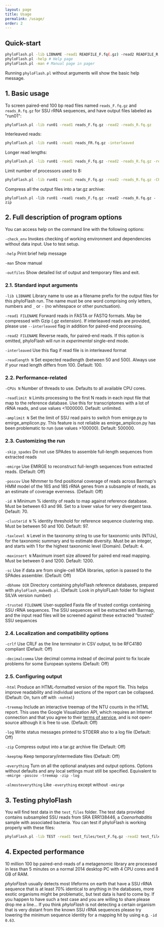 ```yaml
---
layout: page
title: Usage
permalink: /usage/
order: 2
---
```


## Quick-start

```bash
phyloFlash.pl -lib LIBNAME -read1 READFILE_F.fq(.gz) -read2 READFILE_R.fq(.gz) [options]
phyloFlash.pl -help # Help page
phyloFlash.pl -man # Manual page in pager
```

Running `phyloFlash.pl` without arguments will show the basic help message.

## 1. Basic usage

To screen paired-end 100 bp read files named `reads_F.fq.gz` and `reads_R.fq.gz` for SSU rRNA sequences, and have output files labeled as "run01":
```bash
phyloFlash.pl -lib run01 -read1 reads_F.fq.gz -read2 -reads_R.fq.gz
```

Interleaved reads:
```bash
phyloFlash.pl -lib run01 -read1 reads_FR.fq.gz -interleaved
```

Longer read lengths:
```bash
phyloFlash.pl -lib run01 -read1 reads_F.fq.gz -read2 -reads_R.fq.gz -readlength 150
```

Limit number of processors used to 8:
```bash
phyloFlash.pl -lib run01 -read1 reads_F.fq.gz -read2 -reads_R.fq.gz -CPUs 8
```

Compress all the output files into a tar.gz archive:
```
phyloFlash.pl -lib run01 -read1 reads_F.fq.gz -read2 -reads_R.fq.gz -zip
```

## 2. Full description of program options

You can access help on the command line with the following options:

`-check_env` Invokes checking of working environment and dependencies without data input. Use to test setup.

`-help` Print brief help message

`-man` Show manual

`-outfiles` Show detailed list of output and temporary files and exit.

### 2.1. Standard input arguments

`-lib LIBNAME` Library name to use as a filename prefix for the output files for this phyloFlash run. The name must be one word comprising only letters, numbers and `_` or `-` (no whitespace or other punctuation).

`-read1 FILENAME` Forward reads in FASTA or FASTQ formats. May be compressed with Gzip (.gz extension). If interleaved reads are provided, please use `--interleaved` flag in addition for paired-end processing.

`-read2 FILENAME` Reverse reads, for paired-end reads. If this option is omitted, phyloFlash will run in *experimental* single-end mode.

`-interleaved` Use this flag if read file is in interleaved format

`-readlength N` Set expected readlength (between 50 and 500). Always use if your read length differs from 100. Default: 100.

### 2.2. Performance-related

`-CPUs N` Number of threads to use. Defaults to all available CPU cores.

`-readlimit N` Limits processing to the first N reads in each input file that map to the reference database. Use this for transcriptomes with a lot of rRNA reads, and use values <1000000. Default: unlimited.

`-amplimit N` Set the limit of SSU read pairs to switch from emirge.py to emirge_amplicon.py. This feature is not reliable as emirge_amplicon.py has been problematic to run (use values >100000). Default: 500000.

### 2.3. Customizing the run

`-skip_spades` Do not use SPAdes to assemble full-length sequences from extracted reads

`-emirge` Use EMIRGE to reconstruct full-length sequences from extracted reads. (Default: Off)

`-poscov` Use Nhmmer to find positional coverage of reads across Barrnap's HMM model of the 16S and 18S rRNA genes from a subsample of reads, as an estimate of coverage evenness. (Default: Off)

`-id N` Minimum % identity of reads to map against reference database. Must be between 63 and 98. Set to a lower value for very divergent taxa. Default: 70.

`-clusterid N` % identity threshold for reference sequence clustering step. Must be between 50 and 100. Default: 97.

`-taxlevel N` Level in the taxonomy string to use for taxonomic units (NTUs), for the taxonomic summary and to estimate diversity. Must be an integer, and starts with 1 for the highest taxonomic level (Domain). Default: 4.

`-maxinsert N` Maximum insert size allowed for paired end read mapping. Must be between 0 and 1200. Default: 1200.

`-sc` Use if data are from single-cell MDA libraries, option is passed to the SPAdes assembler. (Default: Off)

`-dbhome DIR` Directory containing phyloFlash reference databases, prepared with `phyloFlash_makedb.pl`. (Default: Look in phyloFLash folder for highest SILVA version number)

`-trusted FILENAME` User-supplied Fasta file of trusted contigs containing SSU rRNA sequences. The SSU sequences will be extracted with Barrnap, and the input read files will be screened against these extracted "trusted" SSU sequences

### 2.4. Localization and compatibility options

`-crlf` Use CRLF as the line terminator in CSV output, to be RFC4180 compliant (Default: Off)

`-decimalcomma` Use decimal comma instead of decimal point to fix locale problems for some European systems (Default: Off)

### 2.5. Configuring output

`-html` Produce an HTML-formatted version of the report file. This helps improve readability and individual sections of the report can be collapsed. (Default: On, turn off with `-nohtml`)

`-treemap` Include an interactive treemap of the NTU counts in the HTML report. This uses the Google Visualization API, which requires an Internet connection and that you agree to their [terms of service](https://developers.google.com/chart/terms), and is not open-source although it is free to use. (Default: Off)

`-log` Write status messages printed to STDERR also to a log file (Default: Off)

`-zip` Compress output into a tar.gz archive file (Default: Off)

`-keeptmp` Keep temporary/intermediate files (Default: Off)

`-everything` Turn on all the optional analyses and output options. Options without defaults and any local settings must still be specified. Equivalent to `-emirge -poscov -treemap -zip -log`

`-almosteverything` Like `-everything` except without `-emirge`

## 3. Testing phyloFlash

You will find test data in the `test_files` folder. The test data provided contains subsampled SSU reads from SRA ERR138446, a *Caenorhabditis* sample with associated bacteria. You can test if phyloFlash is working properly with these files:

```bash
phyloFlash.pl -lib TEST -read1 test_files/test_F.fq.gz -read2 test_files/test_R.fq.gz
```

## 4. Expected performance

10 million 100 bp paired-end-reads of a metagenomic library are processed in less than 5 minutes on a normal 2014 desktop PC with 4 CPU cores and 8 GB of RAM.

*phyloFlash* usually detects most lifeforms on earth that have a SSU rRNA sequence that is at least 70% identical to anything in the databases, more exotic organisms might be problematic, but test data is hard to come by. If you happen to have such a test case and you are willing to share please drop me a line... If you think *phyloFlash* is not detecting a certain organism that is very distant from the known SSU rRNA sequences please try lowering the minimum sequence identity for a mapping hit by using e.g. `-id 0.63`.
